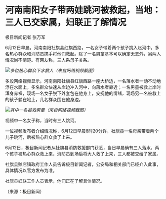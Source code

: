 

# 河南南阳女子带两娃跳河被救起，当地：三人已交家属，妇联正了解情况

极目新闻记者 张万军

6月12日早晨，河南南阳社旗县红旗西路，一名女子带着两个孩子跳入赵河中，多名热心群众和消防员携手将他们救起。除了一名男童基本可以确定无恙外，另两人情况尚不清楚。有网友称，三人系母子关系。

![](https://inews.gtimg.com/om_bt/OjBcFq73Vkbk7PiNv8I-bIUV9HAJA1LwwUr-KwcFBbC2YAA/1000)_多位热心群众下水救人（来自网络视频截图）_

多段网络视频显示，河南南阳社旗县红旗西路一座大桥边，一名落水者一动不动地浮在水面上，多名群众快速从岸边冲入河中，向落水者靠近；一名男童被救上岸时浑身赤裸，现场一名女子脱下外套包在他身上，安抚他的情绪，现场另一名被救上的孩子躺在地上，几名群众围在他身边。

![](https://inews.gtimg.com/om_bt/OVwc_cgJgt9AOFgXl3xc-hjv0qP66FZT8l8ltHkv1eHocAA/1000)_其中一名被救男童（来自网络视频截图）_

视频中一名女子称，当时有三人跳河。

一位视频发布者介绍情况称，6月12日早晨8时20分许，社旗县一名母亲带着两个儿子跳河，后被热心群众救了上来。

6月12日，极目新闻记者从社旗县消防救援部门获悉，当日早晨确有三人落水，两个孩子被热心群众救上来，消防员到场后将大人救了上来，三人都被交给了家属。

社旗县赊店镇政府工作人员告诉极目新闻记者，公安局和相关部门已经介入此事，具体情况以官方发布为准。

社旗县妇联工作人员表示，他们正在了解具体情况。

（来源：极目新闻）

